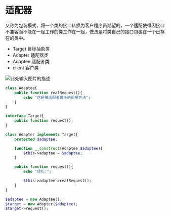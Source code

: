 # 适配器

又称为包装模式，将一个类的接口转换为客户程序员期望的，一个适配使得因接口不兼容而不能在一起工作的类工作在一起，做法是将类自己的接口包裹在一个已存在的类中。

* Target 目标抽象类
* Adapter 适配器类
* Adaptee 适配者类
* client 客户类

![此处输入图片的描述](https://dn-anything-about-doc.qbox.me/document-uid108299labid2293timestamp1479217755547.png/wm)

````php
class Adaptee{
    public function realRequest(){
        echo "这是被适配者真正的调用方法";
    }
}

interface Target{
    public function request();
}

class Adapter implements Target{
    protected $adaptee;

    function __construct(Adaptee $adaptee){
        $this->adaptee = $adaptee;
    }

    public function request(){
        echo "转化:";

        $this->adaptee->realRequest();
    }
}

$adaptee = new Adaptee();
$target = new Adapter($adaptee);
$target->request();
````